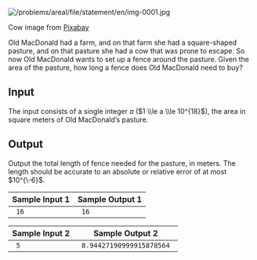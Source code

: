 

![/problems/areal/file/statement/en/img-0001.jpg](/problems/areal/file/statement/en/img-0001.jpg)

 Cow image from [Pixabay](https://pixabay.com/nl/koe-rundvlees-zwart-witte-melk-koe-234835/)

Old MacDonald had a farm, and on that farm she had a
 square\-shaped pasture, and on that pasture she had a cow that
 was prone to escape. So now Old MacDonald wants to set up a
 fence around the pasture. Given the area of the pasture, how
 long a fence does Old MacDonald need to buy?

 Input
-----


The input consists of a single integer $a$ ($1
 \\le a \\le 10^{18}$), the area in square meters of Old
 MacDonald’s pasture.


Output
------


Output the total length of fence needed for the pasture, in
 meters. The length should be accurate to an absolute or
 relative error of at most $10^{\-6}$.




| Sample Input 1 | Sample Output 1 |
| --- | --- |
| ```  16  ``` | ```  16  ``` |




| Sample Input 2 | Sample Output 2 |
| --- | --- |
| ```  5  ``` | ```  8.94427190999915878564  ``` |


